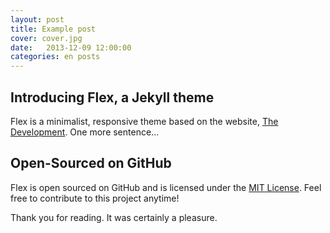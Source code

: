 ```yaml
---
layout: post
title: Example post
cover: cover.jpg
date:   2013-12-09 12:00:00
categories: en posts
---
```


## Introducing Flex, a Jekyll theme

Flex is a minimalist, responsive theme based on the website, [The Development](https://jekyllthemes.io/theme/flex). One more sentence...

## Open-Sourced on GitHub

Flex is open sourced on GitHub and is licensed under the [MIT License](https://opensource.org/licenses/MIT). Feel free to contribute to this project anytime!

Thank you for reading. It was certainly a pleasure.
